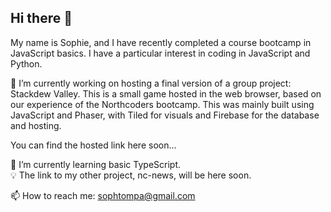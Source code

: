 ## Hi there 👋

My name is Sophie, and I have recently completed a course bootcamp in JavaScript basics. I have a particular interest in coding in JavaScript and Python.

🔭 I’m currently working on hosting a final version of a group project: Stackdew Valley. This is a small game hosted in the web browser, based on our experience of the Northcoders bootcamp. This was mainly built using JavaScript and Phaser, with Tiled for visuals and Firebase for the database and hosting.

You can find the hosted link here soon...
   
🌱 I’m currently learning basic TypeScript.    
💡 The link to my other project, nc-news, will be here soon.

📫 How to reach me: sophtompa@gmail.com
<!--
**sophtompa/sophtompa** is a ✨ _special_ ✨ repository because its `README.md` (this file) appears on your GitHub profile.
-->
